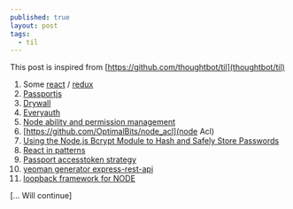 ```yaml
---
published: true
layout: post
tags:
  - til
---
```

This post is inspired from [https://github.com/thoughtbot/til](thoughtbot/til)

1. Some [react](https://facebook.github.io/react/) / [redux](http://redux.js.org/)
2. [Passportjs](http://passportjs.org/docs/login)
3. [Drywall](http://jedireza.github.io/drywall/)
4. [Everyauth](https://github.com/bnoguchi/everyauth)
5. [Node ability and permission management](https://gist.github.com/facultymatt/6370903)
6. [https://github.com/OptimalBits/node_acl](node Acl)
7. [Using the Node.js Bcrypt Module to Hash and Safely Store Passwords](http://codetheory.in/using-the-node-js-bcrypt-module-to-hash-and-safely-store-passwords/)
8. [React in patterns](https://github.com/krasimir/react-in-patterns)
9. [Passport accesstoken strategy](https://github.com/appcom-interactive/passport-accesstoken)
10. [yeoman generator express-rest-api](https://github.com/trwalker/generator-express-rest-api)
11. [loopback framework for NODE](https://loopback.io/)

[... Will continue]
